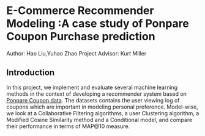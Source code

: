 # E-Commerce Recommender Modeling :A case study of Ponpare Coupon Purchase prediction

Author: Hao Liu,Yuhao Zhao
Project Advisor: Kurt Miller

## Introduction

In this project, we implement and evaluate several machine learning methods in the context of developing a recommender system based on [Ponpare Coupon data](https://www.kaggle.com/c/coupon-purchase-prediction). The datasets contains the user viewing log of coupons which are important in modeling personal preference. Model-wise, we look at a Collaborative Filtering algorithms, a user Clustering algorithm, a Modified Cosine Similarity method and a Conditional model, and compare their performance in terms of MAP@10 measure.




